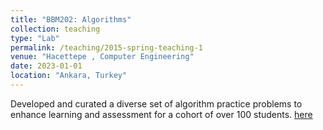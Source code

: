 ```yaml
---
title: "BBM202: Algorithms"
collection: teaching
type: "Lab"
permalink: /teaching/2015-spring-teaching-1
venue: "Hacettepe , Computer Engineering"
date: 2023-01-01
location: "Ankara, Turkey"
---
```


Developed and curated a diverse set of algorithm practice problems to enhance learning and assessment for a cohort of over 100 students. [here](https://web.cs.hacettepe.edu.tr/~bbm202/)
